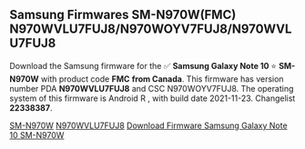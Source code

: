 <h2>Samsung Firmwares SM-N970W(FMC) N970WVLU7FUJ8/N970WOYV7FUJ8/N970WVLU7FUJ8</h2>
Download the Samsung firmware for the ✅ <strong>Samsung Galaxy Note 10 </strong> ⭐ <strong>SM-N970W</strong> with product code <strong>FMC</strong> <strong> from Canada</strong>. This firmware has version number PDA <strong>N970WVLU7FUJ8</strong> and CSC N970WOYV7FUJ8. The operating system of this firmware is Android R , with build date 2021-11-23. Changelist <strong>22338387</strong>.


[SM-N970W](https://samfirm.shop/samsung/model/SM-N970W)
[N970WVLU7FUJ8](https://samfirm.shop/samsung/pda/N970WVLU7FUJ8)
[Download Firmware Samsung Galaxy Note 10 SM-N970W](https://samfirm.shop/samsung/firmware/476196)
